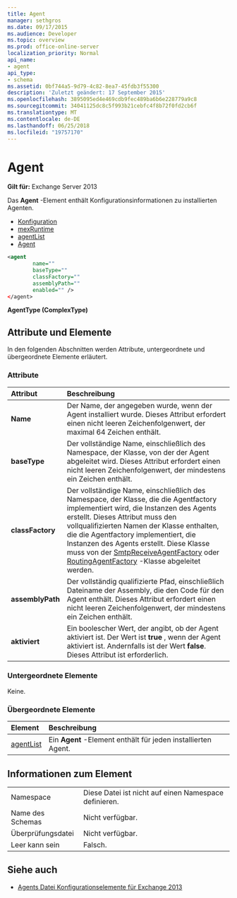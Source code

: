 ```yaml
---
title: Agent
manager: sethgros
ms.date: 09/17/2015
ms.audience: Developer
ms.topic: overview
ms.prod: office-online-server
localization_priority: Normal
api_name:
- agent
api_type:
- schema
ms.assetid: 0bf744a5-9d79-4c82-8ea7-45fdb3f55300
description: 'Zuletzt geändert: 17 September 2015'
ms.openlocfilehash: 3895095ed4e469cdb9fec489ba6b6e228779a9c8
ms.sourcegitcommit: 34041125dc8c5f993b21cebfc4f8b72f0fd2cb6f
ms.translationtype: MT
ms.contentlocale: de-DE
ms.lasthandoff: 06/25/2018
ms.locfileid: "19757170"
---
```

# <a name="agent"></a>Agent
  
**Gilt für:** Exchange Server 2013
  
Das **Agent** -Element enthält Konfigurationsinformationen zu installierten Agenten. 
  
- [Konfiguration](configuration.md) 
- [mexRuntime](mexruntime.md)
- [agentList](agentlist.md)
- [Agent](agent.md)
  
```XML
<agent
        name=""
        baseType=""
        classFactory=""
        assemblyPath=""
        enabled="" />
</agent>
```

**AgentType (ComplexType)**

## <a name="attributes-and-elements"></a>Attribute und Elemente

In den folgenden Abschnitten werden Attribute, untergeordnete und übergeordnete Elemente erläutert.
  
### <a name="attributes"></a>Attribute

|**Attribut**|**Beschreibung**|
|:-----|:-----|
|**Name** <br/> |Der Name, der angegeben wurde, wenn der Agent installiert wurde. Dieses Attribut erfordert einen nicht leeren Zeichenfolgenwert, der maximal 64 Zeichen enthält.  <br/> |
|**baseType** <br/> |Der vollständige Name, einschließlich des Namespace, der Klasse, von der der Agent abgeleitet wird. Dieses Attribut erfordert einen nicht leeren Zeichenfolgenwert, der mindestens ein Zeichen enthält.  <br/> |
|**classFactory** <br/> |Der vollständige Name, einschließlich des Namespace, der Klasse, die die Agentfactory implementiert wird, die Instanzen des Agents erstellt. Dieses Attribut muss den vollqualifizierten Namen der Klasse enthalten, die die Agentfactory implementiert, die Instanzen des Agents erstellt. Diese Klasse muss von der [SmtpReceiveAgentFactory](https://msdn.microsoft.com/library/Microsoft.Exchange.Data.Transport.Smtp.SmtpReceiveAgentFactory.aspx) oder [RoutingAgentFactory](https://msdn.microsoft.com/library/Microsoft.Exchange.Data.Transport.Routing.RoutingAgentFactory.aspx) -Klasse abgeleitet werden.  <br/> |
|**assemblyPath** <br/> |Der vollständig qualifizierte Pfad, einschließlich Dateiname der Assembly, die den Code für den Agent enthält. Dieses Attribut erfordert einen nicht leeren Zeichenfolgenwert, der mindestens ein Zeichen enthält.  <br/> |
|**aktiviert** <br/> |Ein boolescher Wert, der angibt, ob der Agent aktiviert ist. Der Wert ist **true** , wenn der Agent aktiviert ist. Andernfalls ist der Wert **false**. Dieses Attribut ist erforderlich.  <br/> |
   
### <a name="child-elements"></a>Untergeordnete Elemente

Keine.
  
### <a name="parent-elements"></a>Übergeordnete Elemente

|**Element**|**Beschreibung**|
|:-----|:-----|
|[agentList](agentlist.md) <br/> |Ein **Agent** -Element enthält für jeden installierten Agent.  <br/> |
   
## <a name="element-information"></a>Informationen zum Element

|||
|:-----|:-----|
|Namespace  <br/> |Diese Datei ist nicht auf einen Namespace definieren.  <br/> |
|Name des Schemas  <br/> |Nicht verfügbar.  <br/> |
|Überprüfungsdatei  <br/> |Nicht verfügbar.  <br/> |
|Leer kann sein  <br/> |Falsch.  <br/> |
   
## <a name="see-also"></a>Siehe auch

- [Agents Datei Konfigurationselemente für Exchange 2013](agents-configuration-file-elements-for-exchange-2013.md)

